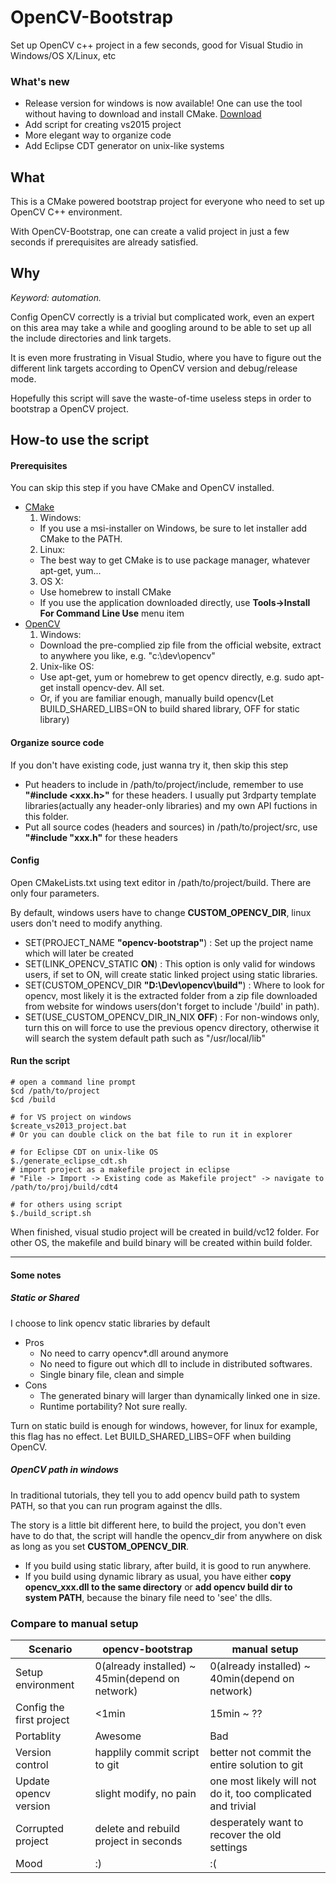 # OpenCV-Bootstrap
Set up OpenCV c++ project in a few seconds, good for Visual Studio in Windows/OS X/Linux, etc

### What's new
- Release version for windows is now available! One can use the tool without having to download and install CMake. [Download](https://github.com/ZhreShold/opencv-bootstrap/releases/download/v0.1-beta/opencv-bootstrap-0.1-beta.zip)
- Add script for creating vs2015 project
- More elegant way to organize code
- Add Eclipse CDT generator on unix-like systems 

## What
This is a CMake powered bootstrap project for everyone who need to set up OpenCV C++ environment. 

With OpenCV-Bootstrap, one can create a valid project in just a few seconds if prerequisites are already satisfied.

## Why 
*Keyword: automation.*

Config OpenCV correctly is a trivial but complicated work, even an expert on this area may take a while and googling around to be able to set up all the include directories and link targets. 

It is even more frustrating in Visual Studio, where you have to figure out the different link targets according to OpenCV version and debug/release mode. 

Hopefully this script will save the waste-of-time useless steps in order to bootstrap a OpenCV project.

## How-to use the script

#### Prerequisites
You can skip this step if you have CMake and OpenCV installed.
- [CMake](https://cmake.org/)
  1. Windows: 
    - If you use a msi-installer on Windows, be sure to let installer add CMake to the PATH.
  2. Linux: 
    - The best way to get CMake is to use package manager, whatever apt-get, yum...
  3. OS X: 
    - Use homebrew to install CMake
    - If you use the application downloaded directly, use **Tools->Install For Command Line Use** menu item
- [OpenCV](https://http://opencv.org/)
  1. Windows:
    - Download the pre-complied zip file from the official website, extract to anywhere you like, e.g. "c:\\dev\\opencv"
  2. Unix-like OS:
    - Use apt-get, yum or homebrew to get opencv directly, e.g. sudo apt-get install opencv-dev. All set.
    - Or, if you are familiar enough, manually build opencv(Let BUILD_SHARED_LIBS=ON to build shared library, OFF for static library)
	
#### Organize source code

If you don't have existing code, just wanna try it, then skip this step

- Put headers to include in /path/to/project/include, remember to use **"#include \<xxx.h\>"** for these headers. I usually put 3rdparty template libraries(actually any header-only libraries) and my own API fuctions in this folder. 
- Put all source codes (headers and sources) in /path/to/project/src, use **"#include "xxx.h"** for these headers

#### Config
Open CMakeLists.txt using text editor in /path/to/project/build. There are only four parameters.

By default, windows users have to change **CUSTOM_OPENCV_DIR**, linux users don't need to modify anything.
- SET(PROJECT_NAME **"opencv-bootstrap"**) : Set up the project name which will later be created
- SET(LINK_OPENCV_STATIC **ON**) : This option is only valid for windows users, if set to ON, will create static linked project using static libraries.
- SET(CUSTOM_OPENCV_DIR **"D:\\Dev\\opencv\\build"**) : Where to look for opencv, most likely it is the extracted folder from a zip file downloaded from website for windows users(don't forget to include '/build' in path).
- SET(USE_CUSTOM_OPENCV_DIR_IN_NIX **OFF**) : For non-windows only, turn this on will force to use the previous opencv directory, otherwise it will search the system default path such as "/usr/local/lib"

#### Run the script
```
# open a command line prompt
$cd /path/to/project
$cd /build

# for VS project on windows
$create_vs2013_project.bat
# Or you can double click on the bat file to run it in explorer

# for Eclipse CDT on unix-like OS
$./generate_eclipse_cdt.sh
# import project as a makefile project in eclipse
# "File -> Import -> Existing code as Makefile project" -> navigate to /path/to/proj/build/cdt4

# for others using script
$./build_script.sh
```
When finished, visual studio project will be created in build/vc12 folder. For other OS, the makefile and build binary will be created within build folder.

---

#### Some notes
##### Static or Shared
I choose to link opencv static libraries by default
- Pros
  - No need to carry opencv*.dll around anymore
  - No need to figure out which dll to include in distributed softwares.
  - Single binary file, clean and simple
- Cons
  - The generated binary will larger than dynamically linked one in size.
  - Runtime portability? Not sure really.

Turn on static build is enough for windows, however, for linux for example, this flag has no effect. Let BUILD_SHARED_LIBS=OFF when building OpenCV.

##### OpenCV path in windows
In traditional tutorials, they tell you to add opencv build path to system PATH, so that you can run program against the dlls. 

The story is a little bit different here, to build the project, you don't even have to do that, the script will handle the opencv_dir from anywhere on disk as long as you set **CUSTOM_OPENCV_DIR**. 

- If you build using static library, after build, it is good to run anywhere.
- If you build using dynamic library as usual, you have either **copy opencv_xxx.dll to the same directory** or **add opencv build dir to system PATH**, because the binary file need to 'see' the dlls.
  
### Compare to manual setup
| Scenario | opencv-bootstrap | manual setup |
| ---- | ---------------- | ------------ |
| Setup environment | 0(already installed) ~ 45min(depend on network) |  0(already installed) ~ 40min(depend on network)  |
| Config the first project | <1min | 15min ~ ?? |
| Portablity | Awesome | Bad |
| Version control | happlily commit script to git | better not commit the entire solution to git |
| Update opencv version | slight modify, no pain | one most likely will not do it, too complicated and trivial |
| Corrupted project | delete and rebuild project in seconds | desperately want to recover the old settings |
| Mood | :) | :( |
